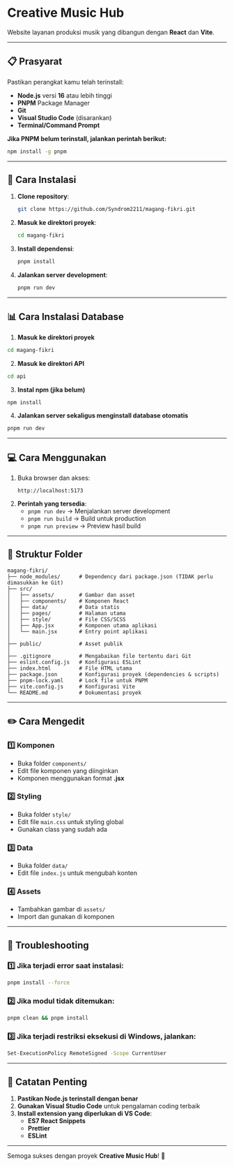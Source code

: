 # Creative Music Hub

Website layanan produksi musik yang dibangun dengan **React** dan **Vite**.

---

## 📋 Prasyarat

Pastikan perangkat kamu telah terinstall:

- **Node.js** versi **16** atau lebih tinggi
- **PNPM** Package Manager
- **Git**
- **Visual Studio Code** (disarankan)
- **Terminal/Command Prompt**

**Jika PNPM belum terinstall, jalankan perintah berikut:**

```bash
npm install -g pnpm
```

---

## 🚀 Cara Instalasi

1. **Clone repository**:
   ```bash
   git clone https://github.com/Syndrom2211/magang-fikri.git
   ```
2. **Masuk ke direktori proyek**:
   ```bash
   cd magang-fikri
   ```
3. **Install dependensi**:
   ```bash
   pnpm install
   ```
4. **Jalankan server development**:
   ```bash
   pnpm run dev
   ```

---

## 📊 Cara Instalasi Database

1. **Masuk ke direktori proyek**
```bash
cd magang-fikri
```

2. **Masuk ke direktori API**
```bash
cd api
```

3. **Instal npm (jika belum)**
```bash
npm install
```

4. **Jalankan server sekaligus menginstall database otomatis**
```bash
pnpm run dev
```

---

## 💻 Cara Menggunakan

1. Buka browser dan akses:
   ```
   http://localhost:5173
   ```
2. **Perintah yang tersedia**:
   - `pnpm run dev` → Menjalankan server development
   - `pnpm run build` → Build untuk production
   - `pnpm run preview` → Preview hasil build

---

## 📁 Struktur Folder

```
magang-fikri/
├── node_modules/      # Dependency dari package.json (TIDAK perlu dimasukkan ke Git)
├── src/
│   ├── assets/        # Gambar dan asset
│   ├── components/    # Komponen React
│   ├── data/          # Data statis
│   ├── pages/         # Halaman utama
│   ├── style/         # File CSS/SCSS
│   ├── App.jsx        # Komponen utama aplikasi
│   └── main.jsx       # Entry point aplikasi
│
├── public/            # Asset publik
│
├── .gitignore         # Mengabaikan file tertentu dari Git
├── eslint.config.js   # Konfigurasi ESLint
├── index.html         # File HTML utama
├── package.json       # Konfigurasi proyek (dependencies & scripts)
├── pnpm-lock.yaml     # Lock file untuk PNPM
├── vite.config.js     # Konfigurasi Vite
└── README.md          # Dokumentasi proyek
```

---

## ✏️ Cara Mengedit

### 1️⃣ Komponen

- Buka folder `components/`
- Edit file komponen yang diinginkan
- Komponen menggunakan format **.jsx**

### 2️⃣ Styling

- Buka folder `style/`
- Edit file `main.css` untuk styling global
- Gunakan class yang sudah ada

### 3️⃣ Data

- Buka folder `data/`
- Edit file `index.js` untuk mengubah konten

### 4️⃣ Assets

- Tambahkan gambar di `assets/`
- Import dan gunakan di komponen

---

## 🔧 Troubleshooting

### 1️⃣ Jika terjadi error saat instalasi:

```bash
pnpm install --force
```

### 2️⃣ Jika modul tidak ditemukan:

```bash
pnpm clean && pnpm install
```

### 3️⃣ Jika terjadi restriksi eksekusi di Windows, jalankan:

```bash
Set-ExecutionPolicy RemoteSigned -Scope CurrentUser
```

---

## 📝 Catatan Penting

1. **Pastikan Node.js terinstall dengan benar**
2. **Gunakan Visual Studio Code** untuk pengalaman coding terbaik
3. **Install extension yang diperlukan di VS Code**:
   - **ES7 React Snippets**
   - **Prettier**
   - **ESLint**

---

Semoga sukses dengan proyek **Creative Music Hub**! 🚀
